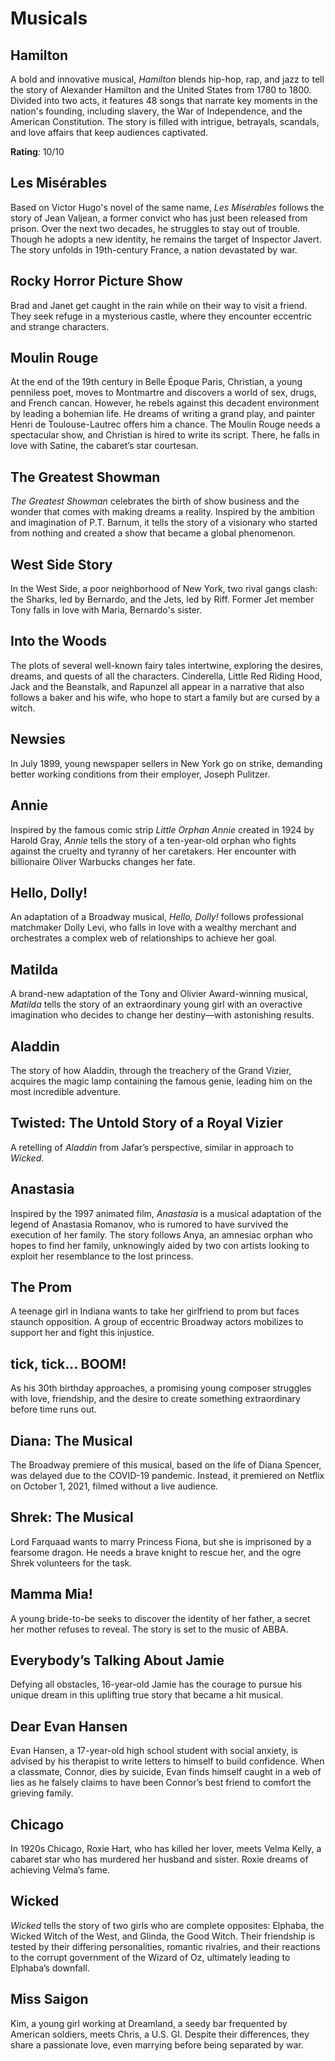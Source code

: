 # Musicals

## Hamilton  
A bold and innovative musical, *Hamilton* blends hip-hop, rap, and jazz to tell the story of Alexander Hamilton and the United States from 1780 to 1800. Divided into two acts, it features 48 songs that narrate key moments in the nation's founding, including slavery, the War of Independence, and the American Constitution. The story is filled with intrigue, betrayals, scandals, and love affairs that keep audiences captivated.

**Rating**: 10/10


## Les Misérables  
Based on Victor Hugo's novel of the same name, *Les Misérables* follows the story of Jean Valjean, a former convict who has just been released from prison. Over the next two decades, he struggles to stay out of trouble. Though he adopts a new identity, he remains the target of Inspector Javert. The story unfolds in 19th-century France, a nation devastated by war.

## Rocky Horror Picture Show  
Brad and Janet get caught in the rain while on their way to visit a friend. They seek refuge in a mysterious castle, where they encounter eccentric and strange characters.

## Moulin Rouge  
At the end of the 19th century in Belle Époque Paris, Christian, a young penniless poet, moves to Montmartre and discovers a world of sex, drugs, and French cancan. However, he rebels against this decadent environment by leading a bohemian life. He dreams of writing a grand play, and painter Henri de Toulouse-Lautrec offers him a chance. The Moulin Rouge needs a spectacular show, and Christian is hired to write its script. There, he falls in love with Satine, the cabaret’s star courtesan.

## The Greatest Showman  
*The Greatest Showman* celebrates the birth of show business and the wonder that comes with making dreams a reality. Inspired by the ambition and imagination of P.T. Barnum, it tells the story of a visionary who started from nothing and created a show that became a global phenomenon.

## West Side Story  
In the West Side, a poor neighborhood of New York, two rival gangs clash: the Sharks, led by Bernardo, and the Jets, led by Riff. Former Jet member Tony falls in love with Maria, Bernardo's sister.

## Into the Woods  
The plots of several well-known fairy tales intertwine, exploring the desires, dreams, and quests of all the characters. Cinderella, Little Red Riding Hood, Jack and the Beanstalk, and Rapunzel all appear in a narrative that also follows a baker and his wife, who hope to start a family but are cursed by a witch.

## Newsies  
In July 1899, young newspaper sellers in New York go on strike, demanding better working conditions from their employer, Joseph Pulitzer.

## Annie  
Inspired by the famous comic strip *Little Orphan Annie* created in 1924 by Harold Gray, *Annie* tells the story of a ten-year-old orphan who fights against the cruelty and tyranny of her caretakers. Her encounter with billionaire Oliver Warbucks changes her fate.

## Hello, Dolly!  
An adaptation of a Broadway musical, *Hello, Dolly!* follows professional matchmaker Dolly Levi, who falls in love with a wealthy merchant and orchestrates a complex web of relationships to achieve her goal.

## Matilda  
A brand-new adaptation of the Tony and Olivier Award-winning musical, *Matilda* tells the story of an extraordinary young girl with an overactive imagination who decides to change her destiny—with astonishing results.

## Aladdin  
The story of how Aladdin, through the treachery of the Grand Vizier, acquires the magic lamp containing the famous genie, leading him on the most incredible adventure.

## Twisted: The Untold Story of a Royal Vizier  
A retelling of *Aladdin* from Jafar’s perspective, similar in approach to *Wicked*.

## Anastasia  
Inspired by the 1997 animated film, *Anastasia* is a musical adaptation of the legend of Anastasia Romanov, who is rumored to have survived the execution of her family. The story follows Anya, an amnesiac orphan who hopes to find her family, unknowingly aided by two con artists looking to exploit her resemblance to the lost princess.

## The Prom  
A teenage girl in Indiana wants to take her girlfriend to prom but faces staunch opposition. A group of eccentric Broadway actors mobilizes to support her and fight this injustice.

## tick, tick... BOOM!  
As his 30th birthday approaches, a promising young composer struggles with love, friendship, and the desire to create something extraordinary before time runs out.

## Diana: The Musical  
The Broadway premiere of this musical, based on the life of Diana Spencer, was delayed due to the COVID-19 pandemic. Instead, it premiered on Netflix on October 1, 2021, filmed without a live audience.

## Shrek: The Musical  
Lord Farquaad wants to marry Princess Fiona, but she is imprisoned by a fearsome dragon. He needs a brave knight to rescue her, and the ogre Shrek volunteers for the task.

## Mamma Mia!  
A young bride-to-be seeks to discover the identity of her father, a secret her mother refuses to reveal. The story is set to the music of ABBA.

## Everybody’s Talking About Jamie  
Defying all obstacles, 16-year-old Jamie has the courage to pursue his unique dream in this uplifting true story that became a hit musical.

## Dear Evan Hansen  
Evan Hansen, a 17-year-old high school student with social anxiety, is advised by his therapist to write letters to himself to build confidence. When a classmate, Connor, dies by suicide, Evan finds himself caught in a web of lies as he falsely claims to have been Connor’s best friend to comfort the grieving family.

## Chicago  
In 1920s Chicago, Roxie Hart, who has killed her lover, meets Velma Kelly, a cabaret star who has murdered her husband and sister. Roxie dreams of achieving Velma’s fame.

## Wicked  
*Wicked* tells the story of two girls who are complete opposites: Elphaba, the Wicked Witch of the West, and Glinda, the Good Witch. Their friendship is tested by their differing personalities, romantic rivalries, and their reactions to the corrupt government of the Wizard of Oz, ultimately leading to Elphaba’s downfall.

## Miss Saigon  
Kim, a young girl working at Dreamland, a seedy bar frequented by American soldiers, meets Chris, a U.S. GI. Despite their differences, they share a passionate love, even marrying before being separated by war.

